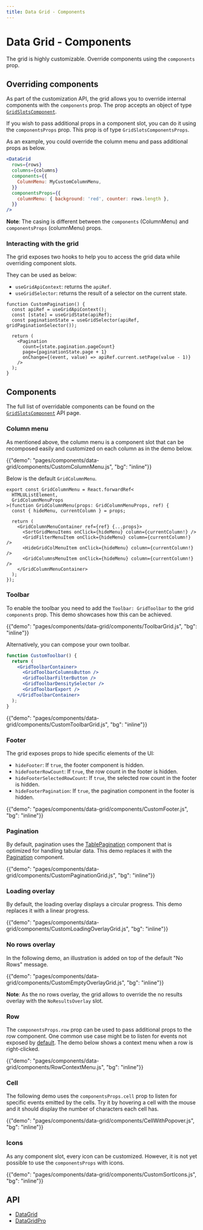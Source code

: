 ```yaml
---
title: Data Grid - Components
---
```


# Data Grid - Components

<p class="description">The grid is highly customizable. Override components using the <code>components</code> prop.</p>

## Overriding components

As part of the customization API, the grid allows you to override internal components with the `components` prop.
The prop accepts an object of type [`GridSlotsComponent`](/api/data-grid/data-grid/#slots).

If you wish to pass additional props in a component slot, you can do it using the `componentsProps` prop.
This prop is of type `GridSlotsComponentsProps`.

As an example, you could override the column menu and pass additional props as below.

```jsx
<DataGrid
  rows={rows}
  columns={columns}
  components={{
    ColumnMenu: MyCustomColumnMenu,
  }}
  componentsProps={{
    columnMenu: { background: 'red', counter: rows.length },
  }}
/>
```

**Note**: The casing is different between the `components` (ColumnMenu) and `componentsProps` (columnMenu) props.

### Interacting with the grid

The grid exposes two hooks to help you to access the grid data while overriding component slots.

They can be used as below:

- `useGridApiContext`: returns the `apiRef`.
- `useGridSelector`: returns the result of a selector on the current state.

```tsx
function CustomPagination() {
  const apiRef = useGridApiContext();
  const [state] = useGridState(apiRef);
  const paginationState = useGridSelector(apiRef, gridPaginationSelector());

  return (
    <Pagination
      count={state.pagination.pageCount}
      page={paginationState.page + 1}
      onChange={(event, value) => apiRef.current.setPage(value - 1)}
    />
  );
}
```

## Components

The full list of overridable components can be found on the [`GridSlotsComponent`](/api/data-grid/data-grid/#slots) API page.

### Column menu

As mentioned above, the column menu is a component slot that can be recomposed easily and customized on each column as in the demo below.

{{"demo": "pages/components/data-grid/components/CustomColumnMenu.js", "bg": "inline"}}

Below is the default `GridColumnMenu`.

```tsx
export const GridColumnMenu = React.forwardRef<
  HTMLUListElement,
  GridColumnMenuProps
>(function GridColumnMenu(props: GridColumnMenuProps, ref) {
  const { hideMenu, currentColumn } = props;

  return (
    <GridColumnMenuContainer ref={ref} {...props}>
      <SortGridMenuItems onClick={hideMenu} column={currentColumn!} />
      <GridFilterMenuItem onClick={hideMenu} column={currentColumn!} />
      <HideGridColMenuItem onClick={hideMenu} column={currentColumn!} />
      <GridColumnsMenuItem onClick={hideMenu} column={currentColumn!} />
    </GridColumnMenuContainer>
  );
});
```

### Toolbar

To enable the toolbar you need to add the `Toolbar: GridToolbar` to the grid `components` prop.
This demo showcases how this can be achieved.

{{"demo": "pages/components/data-grid/components/ToolbarGrid.js", "bg": "inline"}}

Alternatively, you can compose your own toolbar.

```jsx
function CustomToolbar() {
  return (
    <GridToolbarContainer>
      <GridToolbarColumnsButton />
      <GridToolbarFilterButton />
      <GridToolbarDensitySelector />
      <GridToolbarExport />
    </GridToolbarContainer>
  );
}
```

{{"demo": "pages/components/data-grid/components/CustomToolbarGrid.js", "bg": "inline"}}

### Footer

The grid exposes props to hide specific elements of the UI:

- `hideFooter`: If `true`, the footer component is hidden.
- `hideFooterRowCount`: If `true`, the row count in the footer is hidden.
- `hideFooterSelectedRowCount`: If `true`, the selected row count in the footer is hidden.
- `hideFooterPagination`: If `true`, the pagination component in the footer is hidden.

{{"demo": "pages/components/data-grid/components/CustomFooter.js", "bg": "inline"}}

### Pagination

By default, pagination uses the [TablePagination](/components/pagination/#table-pagination) component that is optimized for handling tabular data.
This demo replaces it with the [Pagination](/components/pagination/) component.

{{"demo": "pages/components/data-grid/components/CustomPaginationGrid.js", "bg": "inline"}}

### Loading overlay

By default, the loading overlay displays a circular progress.
This demo replaces it with a linear progress.

{{"demo": "pages/components/data-grid/components/CustomLoadingOverlayGrid.js", "bg": "inline"}}

### No rows overlay

In the following demo, an illustration is added on top of the default "No Rows" message.

{{"demo": "pages/components/data-grid/components/CustomEmptyOverlayGrid.js", "bg": "inline"}}

**Note**: As the no rows overlay, the grid allows to override the no results overlay with the `NoResultsOverlay` slot.

### Row

The `componentsProps.row` prop can be used to pass additional props to the row component.
One common use case might be to listen for events not exposed by [default](/components/data-grid/events/#catalog-of-events).
The demo below shows a context menu when a row is right-clicked.

{{"demo": "pages/components/data-grid/components/RowContextMenu.js", "bg": "inline"}}

### Cell

The following demo uses the `componentsProps.cell` prop to listen for specific events emitted by the cells.
Try it by hovering a cell with the mouse and it should display the number of characters each cell has.

{{"demo": "pages/components/data-grid/components/CellWithPopover.js", "bg": "inline"}}

### Icons

As any component slot, every icon can be customized. However, it is not yet possible to use the `componentsProps` with icons.

{{"demo": "pages/components/data-grid/components/CustomSortIcons.js", "bg": "inline"}}

## API

- [DataGrid](/api/data-grid/data-grid/)
- [DataGridPro](/api/data-grid/data-grid-pro/)

